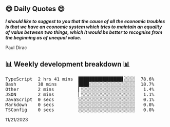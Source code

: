## 😄 Daily Quotes 😄

_**I should like to suggest to you that the cause of all the economic troubles is that we have an economic system which tries to maintain an equality of value between two things, which it would be better to recognise from the beginning as of unequal value.**_

Paul Dirac



## 📊 Weekly development breakdown 📊

<pre>TypeScript  2 hrs 41 mins  ████████████████▌░░░░  78.6%
Bash        38 mins        ███▉░░░░░░░░░░░░░░░░░  18.7%
Other       2 mins         ▎░░░░░░░░░░░░░░░░░░░░   1.4%
JSON        2 mins         ▏░░░░░░░░░░░░░░░░░░░░   1.1%
JavaScript  0 secs         ░░░░░░░░░░░░░░░░░░░░░   0.1%
Markdown    0 secs         ░░░░░░░░░░░░░░░░░░░░░   0.0%
TSConfig    0 secs         ░░░░░░░░░░░░░░░░░░░░░   0.0%</pre>

11/21/2023